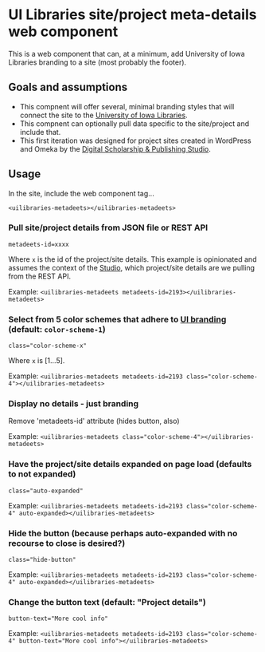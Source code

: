 # UI Libraries site/project meta-details web component
This is a web component that can, at a minimum, add University of Iowa Libraries branding to a site (most probably the footer).

## Goals and assumptions
- This compnent will offer several, minimal branding styles that will connect the site to the [University of Iowa Libraries](https://www.lib.uiowa.edu/).  
- This compnent can optionally pull data specific to the site/project and include that. 
- This first iteration was designed for project sites created in WordPress and Omeka by the [Digital Scholarship & Publishing Studio](https://www.lib.uiowa.edu/studio/).

## Usage
In the site, include the web component tag...

`<uilibraries-metadeets></uilibraries-metadeets>`

### Pull site/project details from JSON file or REST API
`metadeets-id=xxxx`

Where `x` is the id of the project/site details. This example is opinionated and assumes the context of the [Studio](https://www.lib.uiowa.edu/studio/), which project/site details are we pulling from the REST API.

Example:  `<uilibraries-metadeets metadeets-id=2193></uilibraries-metadeets>`

### Select from 5 color schemes that adhere to [UI branding](https://brand.uiowa.edu/) (default: `color-scheme-1`)
`class="color-scheme-x"`

Where `x` is [1...5].

Example:  `<uilibraries-metadeets metadeets-id=2193 class="color-scheme-4"></uilibraries-metadeets>`

### Display no details - just branding
Remove 'metadeets-id' attribute (hides button, also)

Example:  `<uilibraries-metadeets class="color-scheme-4"></uilibraries-metadeets>`

### Have the project/site details expanded on page load (defaults to not expanded)
`class="auto-expanded"`

Example:  `<uilibraries-metadeets metadeets-id=2193 class="color-scheme-4" auto-expanded></uilibraries-metadeets>`

### Hide the button (because perhaps auto-expanded with no recourse to close is desired?)
`class="hide-button"`

Example:  `<uilibraries-metadeets metadeets-id=2193 class="color-scheme-4" auto-expanded></uilibraries-metadeets>`

### Change the button text (default: "Project details")
`button-text="More cool info"`

Example:  `<uilibraries-metadeets metadeets-id=2193 class="color-scheme-4" button-text="More cool info"></uilibraries-metadeets>`